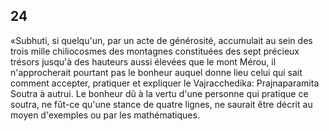## 24
«Subhuti, si quelqu'un, par un acte de générosité, accumulait au sein des trois mille chiliocosmes des montagnes constituées des sept précieux trésors jusqu'à des hauteurs aussi élevées que le mont Mérou, il n'approcherait pourtant pas le bonheur auquel donne lieu celui qui sait comment accepter, pratiquer et expliquer le Vajracchedika: Prajnaparamita Soutra à autrui. Le bonheur dû à la vertu d'une personne qui pratique ce soutra, ne fût-ce qu'une stance de quatre lignes, ne saurait être décrit au moyen d'exemples ou par les mathématiques.
